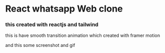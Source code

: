 # React whatsapp Web clone 
### this created with reactjs and tailwind 

this is have smooth transition animation which created with framer motion

and this some screenshot and gif

